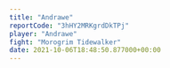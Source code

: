 ```yaml
---
title: "Andrawe"
reportCode: "3hHY2MRKgrdDkTPj"
player: "Andrawe"
fight: "Morogrim Tidewalker"
date: 2021-10-06T18:48:50.877000+00:00
---
```

